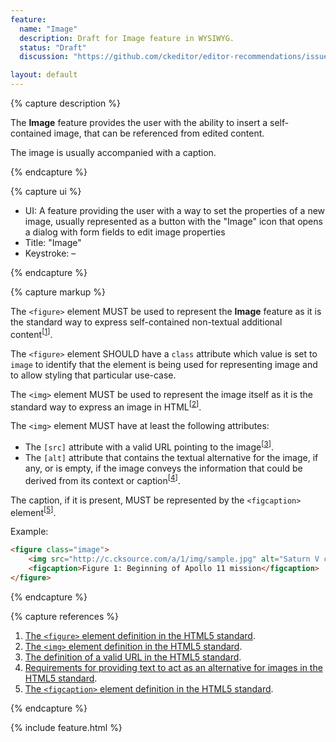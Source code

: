 ```yaml
---
feature:
  name: "Image"
  description: Draft for Image feature in WYSIWYG.
  status: "Draft"
  discussion: "https://github.com/ckeditor/editor-recommendations/issues/14"

layout: default
---
```


{% capture description %}

The **Image** feature provides the user with the ability to insert a self-contained image, that can be referenced from edited content.

The image is usually accompanied with a caption.

{% endcapture %}

{% capture ui %}

 * UI: A feature providing the user with a way to set the properties of a new image, usually represented as a button with the "<i class="fa fa-image" title="Image" aria-hidden="true"></i><span class="sr-only">Image</span>" icon that opens a dialog with form fields to edit image properties
 * Title: "Image"
 * Keystroke: –

{% endcapture %}

{% capture markup %}

The `<figure>` element MUST be used to represent the **Image** feature as it is the standard way to express self-contained non-textual additional content<sup>[[1](#ref1)]</sup>.

The `<figure>` element SHOULD have a `class` attribute which value is set to `image` to identify that the element is being used for representing image and to allow styling that particular use-case.

The `<img>` element MUST be used to represent the image itself as it is the standard way to express an image in HTML<sup>[[2](#ref2)]</sup>.

The `<img>` element MUST have at least the following attributes:

* The `[src]` attribute with a valid URL pointing to the image<sup>[[3](#ref3)]</sup>.
* The `[alt]` attribute that contains the textual alternative for the image, if any, or is empty, if the image conveys the information that could be derived from its context or caption<sup>[[4](#ref4)]</sup>.

The caption, if it is present, MUST be represented by the `<figcaption>` element<sup>[[5](#ref5)]</sup>.

Example:

```html
<figure class="image">
	<img src="http://c.cksource.com/a/1/img/sample.jpg" alt="Saturn V carrying Apollo 11">
	<figcaption>Figure 1: Beginning of Apollo 11 mission</figcaption>
</figure>
```

{% endcapture %}

{% capture references %}

1. <a id="ref1"></a>[The `<figure>` element definition in the HTML5 standard](http://www.w3.org/TR/html5/grouping-content.html#the-figure-element).
2. <a id="ref2"></a>[The `<img>` element definition in the HTML5 standard](http://www.w3.org/TR/html5/embedded-content-0.html#the-img-element).
3. <a id="ref3"></a>[The definition of a valid URL in the HTML5 standard](http://www.w3.org/TR/html5/infrastructure.html#urls).
4. <a id="ref4"></a>[Requirements for providing text to act as an alternative for images in the HTML5 standard](http://www.w3.org/TR/html5/embedded-content-0.html#alt).
5. <a id="ref5"></a>[The `<figcaption>` element definition in the HTML5 standard](http://www.w3.org/TR/html5/grouping-content.html#the-figcaption-element).

{% endcapture %}

{% include feature.html %}
